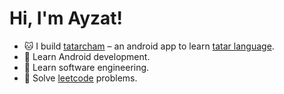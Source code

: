 # Hi, I'm Ayzat!

* 🐱 I build <a href="https://dov4k1n.github.io">tatarcham</a> – an android app to learn [tatar language](https://en.wikipedia.org/wiki/Tatar_language).
* 📱 Learn Android development.
* 📓 Learn software engineering.
* 👻 Solve [leetcode](https://leetcode.com/u/dov4k1n/) problems.
